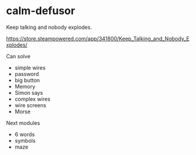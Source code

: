 # calm-defusor

Keep talking and nobody explodes.

https://store.steampowered.com/app/341800/Keep_Talking_and_Nobody_Explodes/

Can solve
* simple wires
* password
* big button
* Memory
* Simon says
* complex wires
* wire screens
* Morse

Next modules
* 6 words
* symbols
* maze
